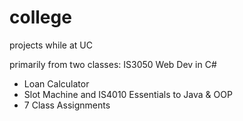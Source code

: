 # college
projects while at UC

primarily from two classes: 
IS3050 Web Dev in C# 
- Loan Calculator
- Slot Machine
and 
IS4010 Essentials to Java & OOP
- 7 Class Assignments
